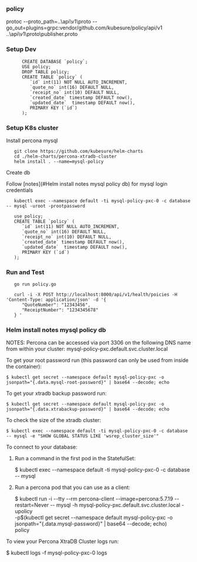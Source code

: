 ### policy

protoc --proto_path=..\api\v1\proto --go_out=plugins=grpc:vendor/github.com/kubesure/policy/api/v1 ..\api\v1\proto\publisher.proto

### Setup Dev

```
      CREATE DATABASE `policy`;
      USE policy;
      DROP TABLE policy;
      CREATE TABLE `policy` (
         `id` int(11) NOT NULL AUTO_INCREMENT,
         `quote_no` int(16) DEFAULT NULL,
         `receipt_no` int(10) DEFAULT NULL,
         `created_date` timestamp DEFAULT now(),
         `updated_date`  timestamp DEFAULT now(),
         PRIMARY KEY (`id`)
      );
```

### Setup K8s cluster

Install percona mysql 

```
   git clone https://github.com/kubesure/helm-charts
   cd ./helm-charts/percona-xtradb-cluster  
   helm install . --name=mysql-policy
```

Create db

Follow [notes](#Helm install notes mysql policy db) for mysql login credentials

```
   kubectl exec --namespace default -ti mysql-policy-pxc-0 -c database -- mysql -uroot -prootpassword
```   

```
   use policy;
   CREATE TABLE `policy` (
      `id` int(11) NOT NULL AUTO_INCREMENT,
      `quote_no` int(16) DEFAULT NULL,
      `receipt_no` int(10) DEFAULT NULL,
      `created_date` timestamp DEFAULT now(),
      `updated_date`  timestamp DEFAULT now(),
      PRIMARY KEY (`id`)
   );
```

### Run and Test

```
   go run policy.go   
```

```
   curl -i -X POST http://localhost:8000/api/v1/health/poicies -H 'Content-Type: application/json' -d '{
      "QuoteNumber": "12343456",        
      "ReceiptNumber": "1234345678"     
   } '
```

### Helm install notes mysql policy db

NOTES:
Percona can be accessed via port 3306 on the following DNS name from within your cluster:
mysql-policy-pxc.default.svc.cluster.local

To get your root password run (this password can only be used from inside the container):

    $ kubectl get secret --namespace default mysql-policy-pxc -o jsonpath="{.data.mysql-root-password}" | base64 --decode; echo

To get your xtradb backup password run:

    $ kubectl get secret --namespace default mysql-policy-pxc -o jsonpath="{.data.xtrabackup-password}" | base64 --decode; echo

To check the size of the xtradb cluster:

    $ kubectl exec --namespace default -ti mysql-policy-pxc-0 -c database -- mysql -e "SHOW GLOBAL STATUS LIKE 'wsrep_cluster_size'"

To connect to your database:

1. Run a command in the first pod in the StatefulSet:

    $ kubectl exec --namespace default -ti mysql-policy-pxc-0 -c database -- mysql

2. Run a percona pod that you can use as a client:

    $ kubectl run -i --tty --rm percona-client --image=percona:5.7.19 --restart=Never -- mysql -h mysql-policy-pxc.default.svc.cluster.local -upolicy \
      -p$(kubectl get secret --namespace default mysql-policy-pxc -o jsonpath="{.data.mysql-password}" | base64 --decode; echo) \
     policy

To view your Percona XtraDB Cluster logs run:

  $ kubectl logs -f mysql-policy-pxc-0 logs


